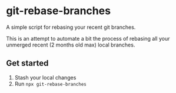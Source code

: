 # git-rebase-branches

A simple script for rebasing your recent git branches.

This is an attempt to automate a bit the process of rebasing all your unmerged recent (2 months old max) local branches.


## Get started

1. Stash your local changes
2. Run `npx git-rebase-branches`
